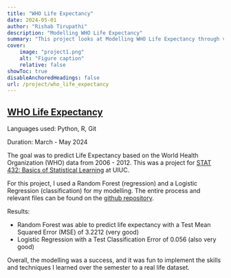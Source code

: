 ```yaml
---
title: "WHO Life Expectancy"
date: 2024-05-01
author: "Rishab Tirupathi"
description: "Modelling WHO Life Expectancy" 
summary: "This project looks at Modelling WHO Life Expectancy through various statistical learning methods. " 
cover:
    image: "project1.png"
    alt: "Figure caption"
    relative: false
showToc: true
disableAnchoredHeadings: false
url: /project/who_life_expectancy
---
```

## [WHO Life Expectancy](https://github.com/rishab-t0910/who_life_expectancy)
Languages used: Python, R, Git

Duration: March - May 2024

The goal was to predict Life Expectancy based on the World Health Organization (WHO) data from 2006 - 2012. This was a project for [STAT 432: Basics of Statistical Learning](https://courses.illinois.edu/schedule/2024/spring/STAT/432) at UIUC. 

For this project, I used a Random Forest (regression) and a Logistic Regression (classification) for my modelling. The entire process and relevant files can be found on the [github repository](https://github.com/rishab-t0910/who_life_expectancy).

Results:
- Random Forest was able to predict life expectancy with a Test Mean Squared Error (MSE) of 3.2212 (very good)
- Logistic Regression with a Test Classification Error of 0.056 (also very good)

Overall, the modelling was a success, and it was fun to implement the skills and techniques I learned over the semester to a real life dataset. 
